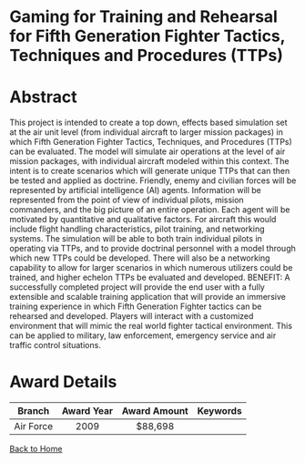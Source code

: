 
Gaming for Training and Rehearsal for Fifth Generation Fighter Tactics, Techniques and Procedures (TTPs)
========================================================================================================

# Abstract


This project is intended to create a top down, effects based simulation set at the air unit level (from individual aircraft to larger mission packages) in which Fifth Generation Fighter Tactics, Techniques, and Procedures (TTPs) can be evaluated. The model will simulate air operations at the level of air mission packages, with individual aircraft modeled within this context. The intent is to create scenarios which will generate unique TTPs that can then be tested and applied as doctrine. Friendly, enemy and civilian forces will be represented by artificial intelligence (AI) agents. Information will be represented from the point of view of individual pilots, mission commanders, and the big picture of an entire operation. Each agent will be motivated by quantitative and qualitative factors. For aircraft this would include flight handling characteristics, pilot training, and networking systems. The simulation will be able to both train individual pilots in operating via TTPs, and to provide doctrinal personnel with a model through which new TTPs could be developed. There will also be a networking capability to allow for larger scenarios in which numerous utilizers could be trained, and higher echelon TTPs be evaluated and developed.  BENEFIT: A successfully completed project will provide the end user with a fully extensible and scalable training application that will provide an immersive training experience in which Fifth Generation Fighter tactics can be rehearsed and developed. Players will interact with a customized environment that will mimic the real world fighter tactical environment. This can be applied to military, law enforcement, emergency service and air traffic control situations.  

# Award Details

|Branch|Award Year|Award Amount|Keywords|
| :---: | :---: | :---: | :---: |
|Air Force|2009|$88,698||
  
  


[Back to Home](https://github.com/chrischow/dod_sbir_awards/DJ/#1317)